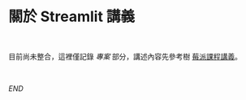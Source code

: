 # 關於 Streamlit 講義

<br>

目前尚未整合，這裡僅記錄 _專案_ 部分，講述內容先參考樹 [莓派課程講義](D02_Git_&_GitHub/3_整合_GitHub/2_Streamlit)。

<br>

_END_